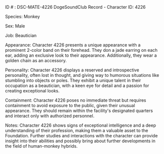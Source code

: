 ID # : DSC-MATE-4226
DogeSoundClub Record - Character ID: 4226

Species: Monkey

Sex: Male

Job: Beautician

Appearance: Character 4226 presents a unique appearance with a prominent 2-color band on their forehead. They don a jade earring on each ear, adding an exclusive look to their appearance. Additionally, they wear a golden chain as an accessory.

Personality: Character 4226 displays a reserved and introspective personality, often lost in thought, and giving way to humorous situations like stumbling into objects or poles. They exhibit a unique talent in their occupation as a beautician, with a keen eye for detail and a passion for creating exceptional looks.

Containment: Character 4226 poses no immediate threat but requires containment to avoid exposure to the public, given their unusual appearance. They should remain within the facility's designated quarters and interact only with authorized personnel.

Notes: Character 4226 shows signs of exceptional intelligence and a deep understanding of their profession, making them a valuable asset to the Foundation. Further studies and interactions with the character can provide insight into their abilities and possibly bring about further developments in the field of human-monkey hybrids.